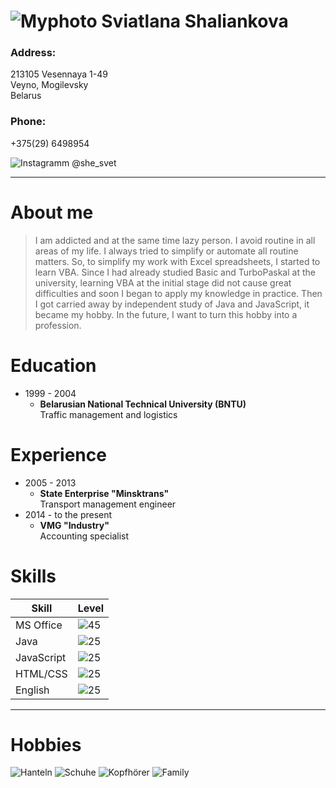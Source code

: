 ![Myphoto](https://github.com/Sweet-ka/Images/blob/main/Myphoto.png) **Sviatlana Shaliankova**
===
### **Address:**  
213105 Vesennaya 1-49  
Veyno, Mogilevsky  
Belarus  

### **Phone:**  
+375(29) 6498954  

![Instagramm](https://github.com/Sweet-ka/Images/blob/main/Instagramm.jpg) @she_svet  

----
# About me

>I am addicted and at the same time lazy person. I avoid routine in all areas of my life. I always tried to simplify or automate all routine matters. So, to simplify my work with Excel spreadsheets, I started to learn VBA. Since I had already studied Basic and TurboPaskal at the university, learning VBA at the initial stage did not cause great difficulties and soon I began to apply my knowledge in practice. Then I got carried away by independent study of Java and JavaScript, it became my hobby. In the future, I want to turn this hobby into a profession.

# Education

* 1999 - 2004
    * **Belarusian National Technical University (BNTU)**  
Traffic management and logistics

# Experience

* 2005 - 2013
    * **State Enterprise "Minsktrans"**  
Transport management engineer  
* 2014 - to the present
    * **VMG "Industry"**  
Accounting specialist

# Skills
|Skill|Level|
|---|---|
|MS Office|![45](https://github.com/Sweet-ka/Images/blob/main/45.png)|
|Java|![25](https://github.com/Sweet-ka/Images/blob/main/25.png)|
|JavaScript|![25](https://github.com/Sweet-ka/Images/blob/main/25.png)|
|HTML/CSS|![25](https://github.com/Sweet-ka/Images/blob/main/25.png)|
|English|![25](https://github.com/Sweet-ka/Images/blob/main/25.png)|
---

# Hobbies

![Hanteln](https://github.com/Sweet-ka/Images/blob/main/Hanteln.jpg)
![Schuhe](https://github.com/Sweet-ka/Images/blob/main/Schuhe.jpg)
![Kopfhörer](https://github.com/Sweet-ka/Images/blob/main/Kopfhörer.jpg)
![Family](https://github.com/Sweet-ka/Images/blob/main/Family.jpg)
 
